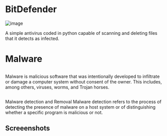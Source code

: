 # BitDefender 

![image](https://user-images.githubusercontent.com/74112721/220119428-d62f23e7-94ac-4912-a5e9-4a27ed18f050.png)


A simple antivirus coded in python capable of scanning  and deleting files that it detects as infected.

# Malware 
##
Malware is malicious software that was intentionally developed to infiltrate or damage a computer system without consent of the owner. This includes, among others, viruses, worms, and Trojan horses.

##
Malware detection and Removal 
Malware detection refers to the process of detecting the presence of malware on a host system or of distinguishing whether a specific program is malicious or not.



## Screeenshots 
